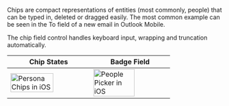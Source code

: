 Chips are compact representations of entities (most commonly, people) that can be typed in, deleted or dragged easily. The most common example can be seen in the To field of a new email in Outlook Mobile.

The chip field control handles keyboard input, wrapping and truncation automatically.

| Chip States                                                                                                                                                                   | Badge Field                                                                                                                                                                    |
| ----------------------------------------------------------------------------------------------------------------------------------------------------------------------------- | ------------------------------------------------------------------------------------------------------------------------------------------------------------------------------ |
| <img src="https://static2.sharepointonline.com/files/fabric/fabric-website/images/controls/ios/persona/demo-badge-view.png" alt="Persona Chips in iOS" style="width: 75%;" /> | <img src="https://static2.sharepointonline.com/files/fabric/fabric-website/images/controls/ios/persona/demo-badge-field.png" alt="People Picker in iOS" style="width: 75%;" /> |
